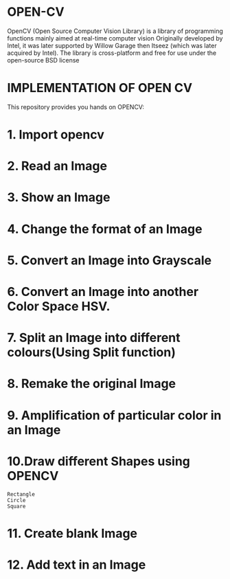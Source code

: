 # OPEN-CV

OpenCV (Open Source Computer Vision Library) is a library of programming functions mainly aimed at real-time computer vision Originally developed by Intel, it was later supported by Willow Garage then Itseez (which was later acquired by Intel). The library is cross-platform and free for use under the open-source BSD license


# IMPLEMENTATION OF OPEN CV
This repository provides you hands on OPENCV:
# 1. Import opencv
# 2. Read an Image
# 3. Show an Image
# 4. Change the format of an Image
# 5. Convert an Image into Grayscale
# 6. Convert an Image into another Color Space HSV.
# 7. Split an Image into different colours(Using Split function)
# 8. Remake the original Image
# 9. Amplification of particular color in an Image
# 10.Draw different Shapes using OPENCV
    Rectangle
    Circle
    Square
# 11. Create blank Image
# 12. Add text in an Image
